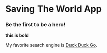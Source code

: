 # Saving The World App

### Be the first to be a hero!

**this is bold**

My favorite search engine is [Duck Duck Go](https://duckduckgo.com). 